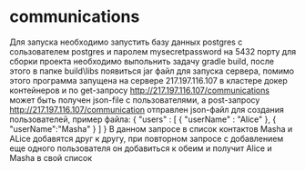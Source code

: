 # communications
Для запуска необходимо запустить базу данных postgres c сользователем postgres и паролем mysecretpassword на 5432 порту
для сборки проекта необходимо выпольнить задачу gradle build, после этого в папке build\libs появиться jar файл для запуска сервера, помимо этого программа 
запущена на сервере 217.197.116.107 в кластере докер контейнеров и по get-запросу http://217.197.116.107/communications может быть получен json-file с пользователями,
а post-запросу http://217.197.116.107/communication отправлен json-файл для создания пользователей, пример файла:
{
    "users" : [
        {
            "userName" : "Alice"
        },
        {
            "userName":"Masha"
        }
    ]
}
В данном запросе в список контактов Masha и ALice добавятся друг к другу, при повторном запросе с добавлением еще одного пользователя он добавиться к обеим и получит Alice и Masha в свой список
